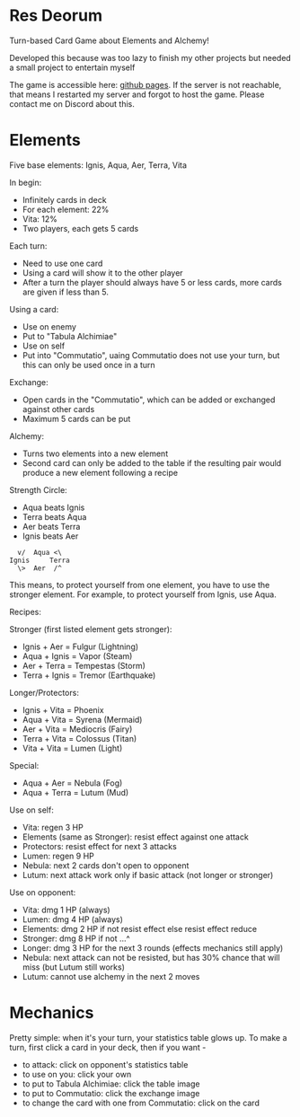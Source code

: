 # Res Deorum

Turn-based Card Game about Elements and Alchemy!

Developed this because was too lazy to finish my other projects
but needed a small project to entertain myself

The game is accessible here: [github pages](https://gxlg.github.io/res-deorum/).
If the server is not reachable, that means I restarted my server
and forgot to host the game. Please contact me on Discord about this.

# Elements

Five base elements: Ignis, Aqua, Aer, Terra, Vita

In begin:
* Infinitely cards in deck
* For each element: 22%
* Vita: 12%
* Two players, each gets 5 cards

Each turn:
* Need to use one card
* Using a card will show it to the other player
* After a turn the player should always have 5 or less cards,
more cards are given if less than 5.

Using a card:
* Use on enemy
* Put to "Tabula Alchimiae"
* Use on self
* Put into "Commutatio", uaing Commutatio does not use your turn,
but this can only be used once in a turn

Exchange:
* Open cards in the "Commutatio", which can be added
or exchanged against other cards
* Maximum 5 cards can be put

Alchemy:
* Turns two elements into a new element
* Second card can only be added to the table if the resulting
pair would produce a new element following a recipe

Strength Circle:
* Aqua beats Ignis
* Terra beats Aqua
* Aer beats Terra
* Ignis beats Aer

```
  v/  Aqua <\
Ignis     Terra
  \>  Aer  /^
```

This means, to protect yourself from one element, you
have to use the stronger element. For example, to protect
yourself from Ignis, use Aqua.

Recipes:

Stronger (first listed element gets stronger):
* Ignis + Aer   = Fulgur    (Lightning)
* Aqua  + Ignis = Vapor     (Steam)
* Aer   + Terra = Tempestas (Storm)
* Terra + Ignis = Tremor    (Earthquake)

Longer/Protectors:
* Ignis + Vita  = Phoenix
* Aqua  + Vita  = Syrena    (Mermaid)
* Aer   + Vita  = Mediocris (Fairy)
* Terra + Vita  = Colossus  (Titan)
* Vita  + Vita  = Lumen     (Light)

Special:
* Aqua  + Aer   = Nebula    (Fog)
* Aqua  + Terra = Lutum     (Mud)

Use on self:
* Vita: regen 3 HP
* Elements (same as Stronger): resist effect against one attack
* Protectors: resist effect for next 3 attacks
* Lumen: regen 9 HP
* Nebula: next 2 cards don't open to opponent
* Lutum: next attack work only if basic attack (not longer or stronger)

Use on opponent:
* Vita: dmg 1 HP (always)
* Lumen: dmg 4 HP (always)
* Elements: dmg 2 HP if not resist effect else resist effect reduce
* Stronger: dmg 8 HP if not ...^
* Longer: dmg 3 HP for the next 3 rounds (effects mechanics still apply)
* Nebula: next attack can not be resisted, but has 30% chance
that will miss (but Lutum still works)
* Lutum: cannot use alchemy in the next 2 moves

# Mechanics

Pretty simple: when it's your turn, your statistics table glows up.
To make a turn, first click a card in your deck, then if you want -

* to attack: click on opponent's statistics table
* to use on you: click your own
* to put to Tabula Alchimiae: click the table image
* to put to Commutatio: click the exchange image
* to change the card with one from Commutatio: click on the card

